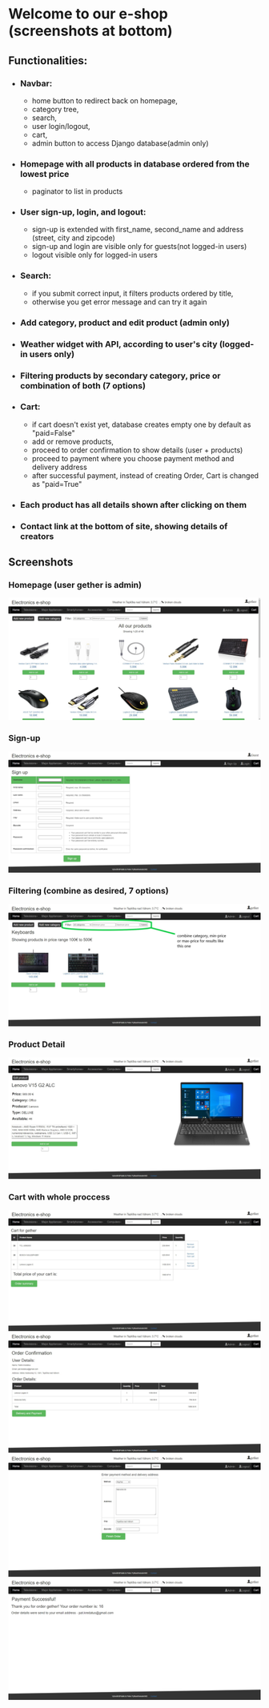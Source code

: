 # Welcome to our e-shop (screenshots at bottom)

## Functionalities: ##

- ### Navbar:
     - home button to redirect back on homepage,
     - category tree,
     - search,
     - user login/logout,
     - cart,
     - admin button to access Django database(admin only)
- ### Homepage with all products in database ordered from the lowest price
   - paginator to list in products
- ###  User sign-up, login, and logout:
  - sign-up is extended with first_name, second_name and address (street, city and zipcode)
  - sign-up and login are visible only for guests(not logged-in users)
  - logout visible only for logged-in users
- ###  Search:
  - if you submit correct input, it filters products ordered by title,
  - otherwise you get error message and can try it again
- ###  Add category, product and edit product (admin only)
- ###  Weather widget with API, according to user's city (logged-in users only)
- ###  Filtering products by secondary category, price or combination of both (7 options)
- ###  Cart:
  - if cart doesn't exist yet, database creates empty one by default as "paid=False"
  - add or remove products,
  - proceed to order confirmation to show details (user + products)
  - proceed to payment where you choose payment method and delivery address
  - after successful payment, instead of creating Order, Cart is changed as "paid=True"
- ###  Each product has all details shown after clicking on them
- ### Contact link at the bottom of site, showing details of creators

## Screenshots

### Homepage (user gether is admin)
![Homepage](screenshots/homepage.jpg)

### Sign-up
![Signup](screenshots/signup.jpg)

### Filtering (combine as desired, 7 options)
![Filtering](screenshots/filtering.jpg)

### Product Detail
![Product_detail](screenshots/product_detail.jpg)

### Cart with whole proccess
![Cart](screenshots/cart.jpg)
![Order_confirmation](screenshots/order_confirmation.jpg)
![Payment](screenshots/payment.jpg)
![Success](screenshots/success.jpg)

